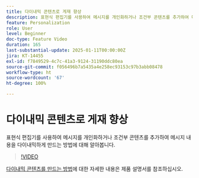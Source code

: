```yaml
---
title: 다이내믹 콘텐츠로 게재 향상
description: 표현식 편집기를 사용하여 메시지를 개인화하거나 조건부 콘텐츠를 추가하여 메시지 내용을 다이내믹하게 만드는 방법에 대해 알아봅니다.
feature: Personalization
role: User
level: Beginner
doc-type: Feature Video
duration: 165
last-substantial-update: 2025-01-11T00:00:00Z
jira: KT-14455
exl-id: f7849529-4c7c-41a3-9124-31190ddc80ea
source-git-commit: f056496b7a5435a4e258ec93153c97b3abb08478
workflow-type: ht
source-wordcount: '67'
ht-degree: 100%

---
```


# 다이내믹 콘텐츠로 게재 향상

표현식 편집기를 사용하여 메시지를 개인화하거나 조건부 콘텐츠를 추가하여 메시지 내용을 다이내믹하게 만드는 방법에 대해 알아봅니다.

>[!VIDEO](https://video.tv.adobe.com/v/3425795/?learn=on&enablevpops)

[다이내믹 콘텐츠를 만드는 방법](https://experienceleague.adobe.com/ko/docs/campaign-web/v8/content/dynamic-content/gs-personalization)에 대한 자세한 내용은 제품 설명서를 참조하십시오.

